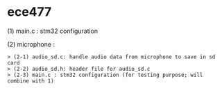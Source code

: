 # ece477

(1) main.c : stm32 configuration

(2) microphone :

    > (2-1) audio_sd.c: handle audio data from microphone to save in sd card
    > (2-2) audio_sd.h: header file for audio_sd.c
    > (2-3) main.c : stm32 configuration (for testing purpose; will combine with 1)

